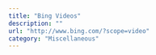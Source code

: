 ```yaml
---
title: "Bing Videos"
description: ""
url: "http://www.bing.com/?scope=video"
category: "Miscellaneous"
---
```

